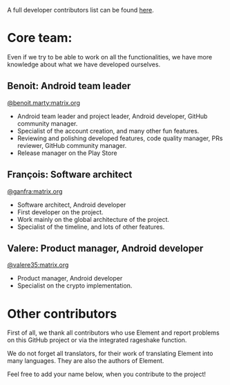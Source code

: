 A full developer contributors list can be found [here](https://github.com/vector-im/riotX-android/graphs/contributors). 

# Core team:

Even if we try to be able to work on all the functionalities, we have more knowledge about what we have developed ourselves.

## Benoit: Android team leader

[@benoit.marty:matrix.org](https://matrix.to/#/@benoit.marty:matrix.org)
- Android team leader and project leader, Android developer, GitHub community manager.
- Specialist of the account creation, and many other fun features.
- Reviewing and polishing developed features, code quality manager, PRs reviewer, GitHub community manager.
- Release manager on the Play Store

## François: Software architect

[@ganfra:matrix.org](https://matrix.to/#/@ganfra:matrix.org)
- Software architect, Android developer
- First developer on the project.
- Work mainly on the global architecture of the project.
- Specialist of the timeline, and lots of other features.

## Valere: Product manager, Android developer

[@valere35:matrix.org](https://matrix.to/#/@valere35:matrix.org)
- Product manager, Android developer
- Specialist on the crypto implementation.

# Other contributors

First of all, we thank all contributors who use Element and report problems on this GitHub project or via the integrated rageshake function.

We do not forget all translators, for their work of translating Element into many languages. They are also the authors of Element.

Feel free to add your name below, when you contribute to the project!

